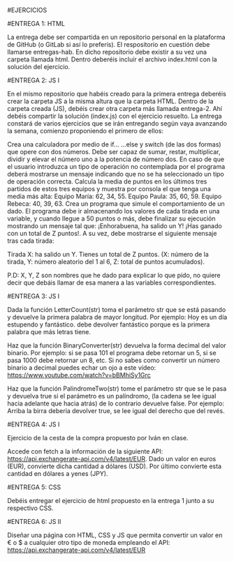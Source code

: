 #EJERCICIOS

#ENTREGA 1: HTML

La entrega debe ser compartida en un repositorio personal en la plataforma de GitHub (o GitLab si así lo preferís). El respositorio en cuestión debe llamarse entregas-hab. En dicho repositorio debe existir a su vez una carpeta llamada html. Dentro deberéis incluír el archivo index.html con la solución del ejercicio.


#ENTREGA 2: JS I

En el mismo repositorio que habéis creado para la primera entrega deberéis crear la carpeta JS a la misma altura que la carpeta HTML. Dentro de la carpeta creada (JS), debéis crear otra carpeta más llamada entrega-2. Ahí debéis compartir la solución (index.js) con el ejercicio resuelto. La entrega constará de varios ejercicios que se irán entregando según vaya avanzando la semana, comienzo proponiendo el primero de ellos:

Crea una calculadora por medio de if... ...else y switch (de las dos formas) que opere con dos números. Debe ser capaz de sumar, restar, multiplicar, dividir y elevar el número uno a la potencia de número dos. En caso de que el usuario introduzca un tipo de operación no contemplada por el programa deberá mostrarse un mensaje indicando que no se ha seleccionado un tipo de operación correcta.
Calcula la media de puntos en los últimos tres partidos de estos tres equipos y muestra por consola el que tenga una media más alta:
Equipo María: 62, 34, 55.
Equipo Paula: 35, 60, 59.
Equipo Rebeca: 40, 39, 63.
Crea un programa que simule el comportamiento de un dado. El programa debe ir almacenando los valores de cada tirada en una variable, y cuando llegue a 50 puntos o más, debe finalizar su ejecución mostrando un mensaje tal que:
¡Enhorabuena, ha salido un Y! ¡Has ganado con un total de Z puntos!.
A su vez, debe mostrarse el siguiente mensaje tras cada tirada:

Tirada X: ha salido un Y. Tienes un total de Z puntos.
(X: número de la tirada, Y: número aleatorio del 1 al 6, Z: total de puntos acumulados).

P.D: X, Y, Z son nombres que he dado para explicar lo que pido, no quiere decir que debáis llamar de esa manera a las variables correspondientes.

#ENTREGA 3: JS I

Dada la función LetterCount(str) toma el parámetro str que se está pasando y devuelve la primera palabra de mayor longitud. Por ejemplo: Hoy es un día estupendo y fantástico. debe devolver fantástico porque es la primera palabra que más letras tiene.

Haz que la función BinaryConverter(str) devuelva la forma decimal del valor binario. Por ejemplo: si se pasa 101 el programa debe retornar un 5, si se pasa 1000 debe retornar un 8, etc. Si no sabes como convertir un número binario a decimal puedes echar un ojo a este vídeo: https://www.youtube.com/watch?v=bBMhiSy1Grc

Haz que la función PalindromeTwo(str) tome el parámetro str que se le pasa y devuelva true si el parámetro es un palíndromo, (la cadena se lee igual hacia adelante que hacia atrás) de lo contrario devuelve false. Por ejemplo: Arriba la birra debería devolver true, se lee igual del derecho que del revés.

#ENTREGA 4: JS I

Ejercicio de la cesta de la compra propuesto por Iván en clase.

Accede con fetch a la información de la siguiente API: https://api.exchangerate-api.com/v4/latest/EUR. Dado un valor en euros (EUR), convierte dicha cantidad a dólares (USD). Por último convierte esta cantidad en dólares a yenes (JPY).

#ENTREGA 5: CSS

Debéis entregar el ejercicio de html propuesto en la entrega 1 junto a su respectivo CSS.

#ENTREGA 6: JS II

Diseñar una página con HTML, CSS y JS que permita convertir un valor en € o $ a cualquier otro tipo de moneda empleando el API: https://api.exchangerate-api.com/v4/latest/EUR


